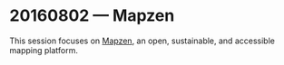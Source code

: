 # 20160802 &mdash; Mapzen

This session focuses on [Mapzen](https://mapzen.com/), an open, sustainable, and accessible mapping platform.